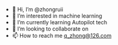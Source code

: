 - 👋 Hi, I’m @zhongruii
- 👀 I’m interested in machine learning
- 🌱 I’m currently learning Autopilot tech
- 💞️ I’m looking to collaborate on 
- 📫 How to reach me q_zhong@126.com

<!---
zhongruii/zhongruii is a ✨ special ✨ repository because its `README.md` (this file) appears on your GitHub profile.
You can click the Preview link to take a look at your changes.
--->
